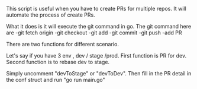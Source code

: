 This  script is useful when you have to create PRs for multiple repos.
It will automate the process of create PRs.

What it does is it will execute the git command in go.
The git command here are
-git fetch origin
-git checkout
-git add
-git commit
-git push
-add PR

There are two functions for different scenario.

Let's say if you have 3 env , dev / stage /prod.
First function is PR for dev.
Second function is to rebase dev to stage.

Simply uncomment "devToStage" or "devToDev".
Then fill in the PR detail in the conf struct and run "go run main.go" 
